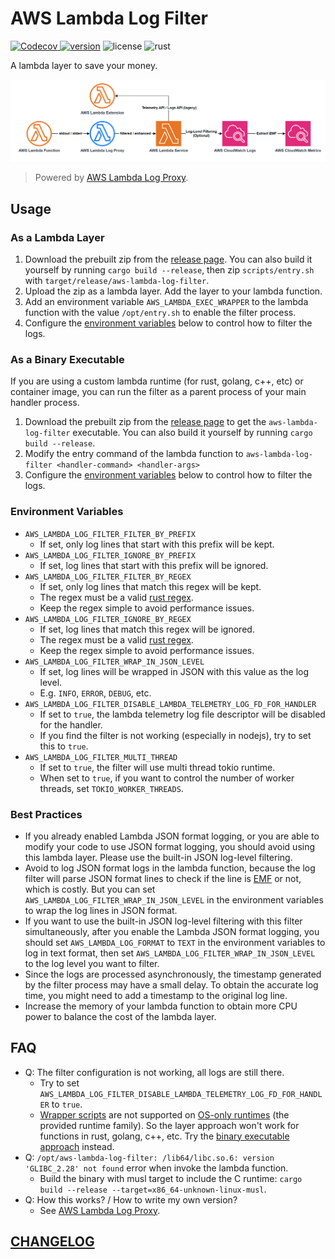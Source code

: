 # AWS Lambda Log Filter

[![Codecov](https://img.shields.io/codecov/c/github/DiscreteTom/aws-lambda-log-filter?style=flat-square)
](https://codecov.io/gh/DiscreteTom/aws-lambda-log-filter)
[![version](https://img.shields.io/github/v/tag/DiscreteTom/aws-lambda-log-filter?label=release&style=flat-square)](https://github.com/DiscreteTom/aws-lambda-log-filter/releases/latest)
![license](https://img.shields.io/github/license/DiscreteTom/aws-lambda-log-filter?style=flat-square)
![rust](https://img.shields.io/badge/built_with-rust-DEA584?style=flat-square)

A lambda layer to save your money.

![log-flow](./img/log-flow.png)

> Powered by [AWS Lambda Log Proxy](https://github.com/DiscreteTom/aws-lambda-log-proxy).

## Usage

### As a Lambda Layer

1. Download the prebuilt zip from the [release page](https://github.com/DiscreteTom/aws-lambda-log-filter/releases/latest). You can also build it yourself by running `cargo build --release`, then zip `scripts/entry.sh` with `target/release/aws-lambda-log-filter`.
2. Upload the zip as a lambda layer. Add the layer to your lambda function.
3. Add an environment variable `AWS_LAMBDA_EXEC_WRAPPER` to the lambda function with the value `/opt/entry.sh` to enable the filter process.
4. Configure the [environment variables](#environment-variables) below to control how to filter the logs.

### As a Binary Executable

If you are using a custom lambda runtime (for rust, golang, c++, etc) or container image, you can run the filter as a parent process of your main handler process.

1. Download the prebuilt zip from the [release page](https://github.com/DiscreteTom/aws-lambda-log-filter/releases/latest) to get the `aws-lambda-log-filter` executable. You can also build it yourself by running `cargo build --release`.
2. Modify the entry command of the lambda function to `aws-lambda-log-filter <handler-command> <handler-args>`
3. Configure the [environment variables](#environment-variables) below to control how to filter the logs.

### Environment Variables

- `AWS_LAMBDA_LOG_FILTER_FILTER_BY_PREFIX`
  - If set, only log lines that start with this prefix will be kept.
- `AWS_LAMBDA_LOG_FILTER_IGNORE_BY_PREFIX`
  - If set, log lines that start with this prefix will be ignored.
- `AWS_LAMBDA_LOG_FILTER_FILTER_BY_REGEX`
  - If set, only log lines that match this regex will be kept.
  - The regex must be a valid [rust regex](https://docs.rs/regex/latest/regex/#syntax).
  - Keep the regex simple to avoid performance issues.
- `AWS_LAMBDA_LOG_FILTER_IGNORE_BY_REGEX`
  - If set, log lines that match this regex will be ignored.
  - The regex must be a valid [rust regex](https://docs.rs/regex/latest/regex/#syntax).
  - Keep the regex simple to avoid performance issues.
- `AWS_LAMBDA_LOG_FILTER_WRAP_IN_JSON_LEVEL`
  - If set, log lines will be wrapped in JSON with this value as the log level.
  - E.g. `INFO`, `ERROR`, `DEBUG`, etc.
- `AWS_LAMBDA_LOG_FILTER_DISABLE_LAMBDA_TELEMETRY_LOG_FD_FOR_HANDLER`
  - If set to `true`, the lambda telemetry log file descriptor will be disabled for the handler.
  - If you find the filter is not working (especially in nodejs), try to set this to `true`.
- `AWS_LAMBDA_LOG_FILTER_MULTI_THREAD`
  - If set to `true`, the filter will use multi thread tokio runtime.
  - When set to `true`, if you want to control the number of worker threads, set `TOKIO_WORKER_THREADS`.

### Best Practices

- If you already enabled Lambda JSON format logging, or you are able to modify your code to use JSON format logging, you should avoid using this lambda layer. Please use the built-in JSON log-level filtering.
- Avoid to log JSON format logs in the lambda function, because the log filter will parse JSON format lines to check if the line is [EMF](https://docs.aws.amazon.com/AmazonCloudWatch/latest/monitoring/CloudWatch_Embedded_Metric_Format_Specification.html) or not, which is costly. But you can set `AWS_LAMBDA_LOG_FILTER_WRAP_IN_JSON_LEVEL` in the environment variables to wrap the log lines in JSON format.
- If you want to use the built-in JSON log-level filtering with this filter simultaneously, after you enable the Lambda JSON format logging, you should set `AWS_LAMBDA_LOG_FORMAT` to `TEXT` in the environment variables to log in text format, then set `AWS_LAMBDA_LOG_FILTER_WRAP_IN_JSON_LEVEL` to the log level you want to filter.
- Since the logs are processed asynchronously, the timestamp generated by the filter process may have a small delay. To obtain the accurate log time, you might need to add a timestamp to the original log line.
- Increase the memory of your lambda function to obtain more CPU power to balance the cost of the lambda layer.

## FAQ

- Q: The filter configuration is not working, all logs are still there.
  - Try to set `AWS_LAMBDA_LOG_FILTER_DISABLE_LAMBDA_TELEMETRY_LOG_FD_FOR_HANDLER` to `true`.
  - [Wrapper scripts](https://docs.aws.amazon.com/lambda/latest/dg/runtimes-modify.html#runtime-wrapper) are not supported on [OS-only runtimes](https://docs.aws.amazon.com/lambda/latest/dg/runtimes-provided.html) (the provided runtime family). So the layer approach won't work for functions in rust, golang, c++, etc. Try the [binary executable approach](#as-a-binary-executable) instead.
- Q: `/opt/aws-lambda-log-filter: /lib64/libc.so.6: version 'GLIBC_2.28' not found` error when invoke the lambda function.
  - Build the binary with musl target to include the C runtime: `cargo build --release --target=x86_64-unknown-linux-musl`.
- Q: How this works? / How to write my own version?
  - See [AWS Lambda Log Proxy](https://github.com/DiscreteTom/aws-lambda-log-proxy).

## [CHANGELOG](./CHANGELOG.md)
